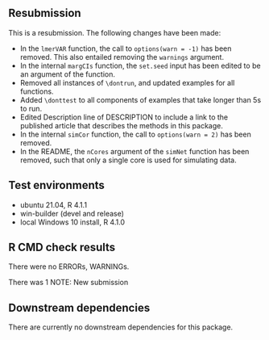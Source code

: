 ## Resubmission
This is a resubmission. The following changes have been made:
* In the `lmerVAR` function, the call to `options(warn = -1)` has been removed. This also entailed removing the `warnings` argument.
* In the internal `margCIs` function, the `set.seed` input has been edited to be an argument of the function.
* Removed all instances of `\dontrun`, and updated examples for all functions.
* Added `\donttest` to all components of examples that take longer than 5s to run.
* Edited Description line of DESCRIPTION to include a link to the published article that describes the methods in this package.
* In the internal `simCor` function, the call to `options(warn = 2)` has been removed.
* In the README, the `nCores` argument of the `simNet` function has been removed, such that only a single core is used for simulating data.


## Test environments
* ubuntu 21.04, R 4.1.1
* win-builder (devel and release)
* local Windows 10 install, R 4.1.0

## R CMD check results
There were no ERRORs, WARNINGs.

There was 1 NOTE: New submission

## Downstream dependencies
There are currently no downstream dependencies for this package.
